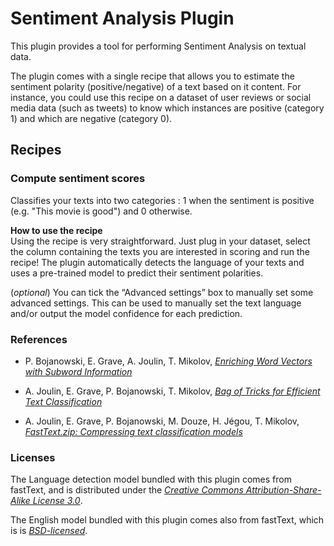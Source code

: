 # Sentiment Analysis Plugin

This plugin provides a tool for performing Sentiment Analysis on textual data.

The plugin comes with a single recipe that allows you to estimate the sentiment polarity (positive/negative) of a text based on it content. For instance, you could use this recipe on a dataset of user reviews or social media data (such as tweets) to know which instances are positive (category 1) and which are negative (category 0).

## Recipes
### Compute sentiment scores

Classifies your texts into two categories : 1 when the sentiment is positive (e.g. "This movie is good") and 0 otherwise.

**How to use the recipe**  
Using the recipe is very straightforward. Just plug in your dataset, select the column containing the texts you are interested in scoring and run the recipe! The plugin automatically detects the language of your texts and uses a pre-trained model to predict their sentiment polarities.

(*optional*) You can tick the “Advanced settings” box to manually set some advanced settings. This can be used to manually set the text language and/or output the model confidence for each prediction.

### References

- P. Bojanowski, E. Grave, A. Joulin, T. Mikolov, [*Enriching Word Vectors with Subword Information*](https://arxiv.org/abs/1607.04606)

- A. Joulin, E. Grave, P. Bojanowski, T. Mikolov, [*Bag of Tricks for Efficient Text Classification*](https://arxiv.org/abs/1607.01759)

- A. Joulin, E. Grave, P. Bojanowski, M. Douze, H. Jégou, T. Mikolov, [*FastText.zip: Compressing text classification models*](https://arxiv.org/abs/1612.03651)

### Licenses
The Language detection model bundled with this plugin comes from fastText, and is distributed under the [*Creative Commons Attribution-Share-Alike License 3.0*](https://creativecommons.org/licenses/by-sa/3.0/).

The English model bundled with this plugin comes also from fastText, which is is [*BSD-licensed*](https://github.com/facebookresearch/fastText/blob/master/LICENSE).
